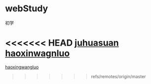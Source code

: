 # webStudy
初学

<<<<<<< HEAD
<a href="http://ollehz.github.io/webStudy/zjuhuasuan/index.html" target="_blank">juhuasuan</a></br>
<a href="http://ollehz.github.io/webStudy/haoxinwangluo/index.html" target="_blank">haoxinwagnluo</a></br>
=======
<a href="http://ollehz.github.io/webStudy/haoxinwangluo/index.html" target="_blank">haoxingwangluo</a></br>

>>>>>>> refs/remotes/origin/master
